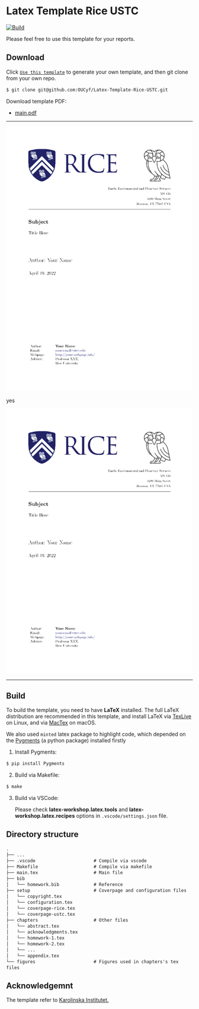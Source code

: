 # Latex Template Rice USTC

[![Build](https://github.com/OUCyf/Latex-Template-Rice-USTC/actions/workflows/build.yml/badge.svg)](https://github.com/OUCyf/Latex-Template-Rice-USTC/actions/workflows/build.yml)

Please feel free to use this template for your reports.

## Download

Click [`Use this template`](https://github.com/OUCyf/Latex-Template-Rice-USTC/generate) to generate your own template, and then git clone from your own repo.

```bash
$ git clone git@github.com:OUCyf/Latex-Template-Rice-USTC.git
```

Download template PDF:

- [main.pdf](https://github.com/OUCyf/Latex-Template-Rice-USTC/raw/gh-pages/main.pdf)

---
![img](https://github.com/OUCyf/Latex-Template-Rice-USTC/blob/75af332dbee865777ac594d018af26b37f9fd921/main.gif)

yes

![img2](https://github.com/OUCyf/Latex-Template-Rice-USTC/raw/gh-pages/main.gif)

---

## Build

To build the template, you need to have **LaTeX** installed. The full LaTeX distribution are recommended in this template, and install LaTeX via [TexLive](https://github.com/scottkosty/install-tl-ubuntu) on Linux, and via [MacTex](https://www.tug.org/mactex/) on macOS.

We also used `minted` latex package to highlight code, which depended on the [Pygments](https://pygments.org/) (a python package) installed firstly

1. Install Pygments:

```bash
$ pip install Pygments
```

2. Build via Makefile:

```bash
$ make
```

3. Build via VSCode:

   Please check **latex-workshop.latex.tools** and **latex-workshop.latex.recipes** options in `.vscode/settings.json` file.


## Directory structure

    .
    ├── ...
    ├── .vscode                      # Compile via vscode
    ├── Makefile                     # Compile via makefile
    ├── main.tex                     # Main file
    ├── bib
    │   └── homework.bib             # Reference
    ├── setup                        # Coverpage and configuration files
    │   └── copyright.tex
    │   └── configuration.tex
    │   └── coverpage-rice.tex
    │   └── coverpage-ustc.tex
    ├── chapters                     # Other files
    │   └── abstract.tex
    │   └── acknowledgments.tex
    │   └── homework-1.tex
    │   └── homework-2.tex
    │   └── ...
    │   └── appendix.tex
    └── figures                      # Figures used in chapters's tex files

## Acknowledgemnt

The template refer to [Karolinska Institutet.](https://www.overleaf.com/latex/templates/thesis-template-masters-health-informatics-ki-su/dpyvvsqhygng)
